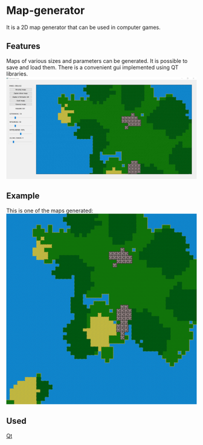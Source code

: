 # Map-generator
It is a 2D map generator that can be used in computer games.
## Features

Maps of various sizes and parameters can be generated. It is possible to save and load them. There is a convenient gui implemented using QT libraries.
![Imagej](https://github.com/MateuszKochanski/Map-generator/blob/main/images/panel.jpg)

## Example
This is one of the maps generated:
![Image](https://github.com/MateuszKochanski/Map-generator/blob/main/images/mapa.png)

## Used

[Qt](https://www.qt.io/product/development-tools)
